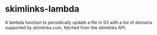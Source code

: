 # skimlinks-lambda

A lambda function to periodically update a file in S3 with a list of domains supported by skimlinks.com, fetched from the skimlinks API.